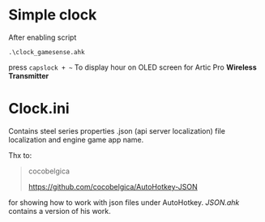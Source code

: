 # Simple clock 

After enabling script

`.\clock_gamesense.ahk`


press 
`capslock + ~`
To display hour on OLED screen for Artic Pro **Wireless Transmitter** 

# Clock.ini
Contains steel series properties .json (api server localization) file localization and engine game app name. 

Thx to:

> cocobelgica
> 
> https://github.com/cocobelgica/AutoHotkey-JSON




for showing how to work with json files under AutoHotkey. *JSON.ahk* contains a version of his work. 




